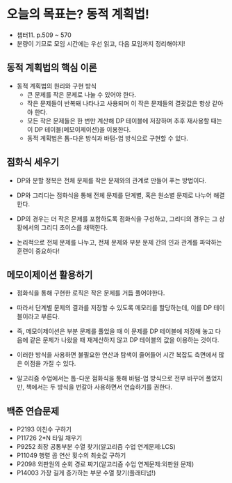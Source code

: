 # 오늘의 목표는? 동적 계획법!
- 챕터11. p.509 ~ 570
- 분량이 기므로 모임 시간에는 우선 읽고, 다음 모임까지 정리해야지!

## 동적 계획법의 핵심 이론
- 동적 계획법의 원리와 구현 방식
    - 큰 문제를 작은 문제로 나눌 수 있어야 한다.
    - 작은 문제들이 반복돼 나타나고 사용되며 이 작은 문제들의 결괏값은 항상 같아야 한다.
    - 모든 작은 문제들은 한 번만 계산해 DP 테이블에 저장하며 추후 재사용할 때는 이 DP 테이블(메모이제이션)을 이용한다.
    - 동적 계획법은 톱-다운 방식과 바텀-업 방식으로 구현할 수 있다.

## 점화식 세우기
- DP와 분할 정복은 전체 문제를 작은 문제와의 관계로 만들어 푸는 방법이다.
- DP와 그리디는 점화식을 통해 전체 문제를 단계별, 혹은 원소별 문제로 나누어 해결한다.
- DP의 경우는 더 작은 문제를 포함하도록 점화식을 구성하고, 그리디의 경우는 그 상황에서의 그리디 초이스를 채택한다.

- 논리적으로 전체 문제를 나누고, 전체 문제와 부분 문제 간의 인과 관계를 파악하는 훈련이 중요하다!

## 메모이제이션 활용하기
- 점화식을 통해 구현한 로직은 작은 문제를 거듭 풀어야한다. 
- 따라서 단계별 문제의 결과를 저장할 수 있도록 메모리를 할당하는데, 이를 DP 테이블이라고 부른다.
- 즉, 메모이제이션은 부분 문제를 풀었을 때 이 문제를 DP 테이블에 저장해 놓고 다음에 같은 문제가 나왔을 때 재계산하지 않고 DP 테이블의 값을 이용하는 것이다.
- 이러한 방식을 사용하면 불필요한 연산과 탐색이 줄어들어 시간 복잡도 측면에서 많은 이점을 가질 수 있다.

- 알고리즘 수업에서는 톱-다운 점화식을 통해 바텀-업 방식으로 전부 바꾸어 풀었지만, 책에서는 두 방식을 번갈아 사용하면서 연습하기를 권한다.

## 백준 연습문제
- P2193  이친수 구하기
- P11726 2*N 타일 채우기
- P9252  최장 공통부분 수열 찾기(알고리즘 수업 연계문제:LCS)
- P11049 행렬 곱 연산 횟수의 최솟값 구하기
- P2098  외판원의 순회 경로 짜기(알고리즘 수업 연계문제:외판원 문제)
- P14003 가장 길게 증가하는 부분 수열 찾기(플래티넘!)